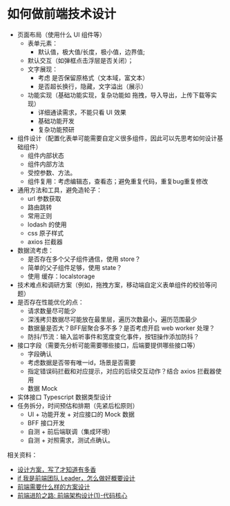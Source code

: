 # 如何做前端技术设计

- 页面布局（使用什么 UI 组件等）
    - 表单元素：
      - 默认值，极大值/长度，极小值，边界值;
    - 默认交互（如弹框点击浮层是否关闭）；
  - 文字展现：
    - 考虑 是否保留原格式（文本域，富文本）
    - 是否超长换行，隐藏，文字溢出（展示）
  - 功能实现（基础功能实现，复杂功能如 拖拽，导入导出，上传下载等实现）
    - 详细通读需求，不能只看 UI 效果
    - 基础功能开发
    - 复杂功能预研
- 组件设计（配置化表单可能需要自定义很多组件，因此可以先思考如何设计基础组件）
    - 组件内部状态
    - 组件内部方法
    - 受控参数、方法。
    - 组件复用：考虑编辑态，查看态；避免重复代码，重复bug重复修改
- 通用方法和工具，避免造轮子：
    - url 参数获取
    - 路由跳转
    - 常用正则
    - lodash 的使用
    - css 原子样式
    - axios 拦截器
- 数据流考虑：
    - 是否存在多个父子组件通信，使用 store？
    - 简单的父子组件足够，使用 state？
    - 使用 缓存：localstorage
- 技术难点和调研方案（例如，拖拽方案，移动端自定义表单组件的校验等问题）
- 是否存在性能优化的点：
    - 请求数量尽可能少
    - 深浅拷贝数据尽可能放在最里层，遍历次数最小，遍历范围最少
    - 数据量是否大？BFF层聚合多不多？是否考虑开启 web worker 处理？
    - 防抖/节流：输入监听事件和宽度变化事件，按钮操作添加防抖？
- 接口字段（需要先分析可能需要哪些接口，后端要提供哪些接口等）
    - 字段确认
    - 考虑数据是否带有唯一id，场景是否需要
    - 指定错误码拦截和对应提示，对应的后续交互动作？结合 axios 拦截器使用
    - 数据 Mock
- 实体接口 Typescript 数据类型设计
- 任务拆分，时间预估和排期（先紧后松原则）
    - UI + 功能开发 + 对应接口的 Mock 数据
    - BFF 接口开发
    - 自测 + 前后端联调（集成环境）
    - 自测 + 对照需求，测试点确认。



相关资料：

- [设计方案，写了才知道有多香](https://juejin.cn/post/6996819856033054756)
- [if 我是前端团队 Leader，怎么做好概要设计](https://juejin.cn/post/6844903936504119304)
- [前端需要什么样的方案设计](https://segmentfault.com/a/1190000015590301)
- [前端进阶之路: 前端架构设计(1)-代码核心](https://www.jianshu.com/p/71b9cd6d5c4d)